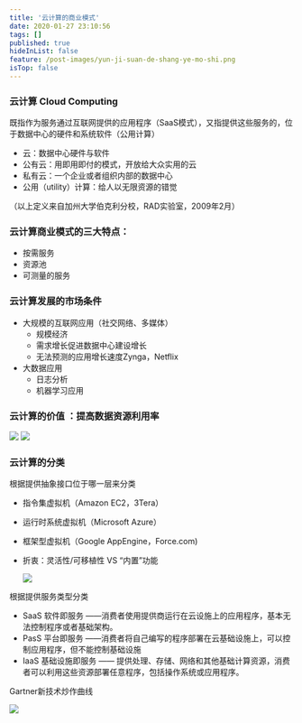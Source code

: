 ```yaml
---
title: '云计算的商业模式'
date: 2020-01-27 23:10:56
tags: []
published: true
hideInList: false
feature: /post-images/yun-ji-suan-de-shang-ye-mo-shi.png
isTop: false
---
```

### 云计算 Cloud Computing
既指作为服务通过互联网提供的应用程序（SaaS模式），又指提供这些服务的，位于数据中心的硬件和系统软件（公用计算）
- 云：数据中心硬件与软件
- 公有云：用即用即付的模式，开放给大众实用的云
- 私有云：一个企业或者组织内部的数据中心
- 公用（utility）计算：给人以无限资源的错觉
  
（以上定义来自加州大学伯克利分校，RAD实验室，2009年2月）

### 云计算商业模式的三大特点：
- 按需服务
- 资源池
- 可测量的服务

### 云计算发展的市场条件
- 大规模的互联网应用（社交网络、多媒体）
    - 规模经济
    - 需求增长促进数据中心建设增长
    - 无法预测的应用增长速度Zynga，Netflix
- 大数据应用
    - 日志分析
    - 机器学习应用

### 云计算的价值 ：提高数据资源利用率
  
![](http://doc.xr1228.com//post-images/1580138871978.png)
![](http://doc.xr1228.com//post-images/1580138914955.png)

### 云计算的分类
根据提供抽象接口位于哪一层来分类
- 指令集虚拟机（Amazon EC2，3Tera）
- 运行时系统虚拟机（Microsoft Azure）
- 框架型虚拟机（Google AppEngine，Force.com)
- 折衷：灵活性/可移植性 VS “内置”功能
  
  ![](http://doc.xr1228.com//post-images/1580139074150.png)

根据提供服务类型分类
- SaaS 软件即服务 ——消费者使用提供商运行在云设施上的应用程序，基本无法控制程序或者基础架构。
- PasS 平台即服务 ——消费者将自己编写的程序部署在云基础设施上，可以控制应用程序，但不能控制基础设施
- IaaS 基础设施即服务 —— 提供处理、存储、网络和其他基础计算资源，消费者可以利用这些资源部署任意程序，包括操作系统或应用程序。

Gartner新技术炒作曲线

![](http://doc.xr1228.com//post-images/1580139452341.png)
